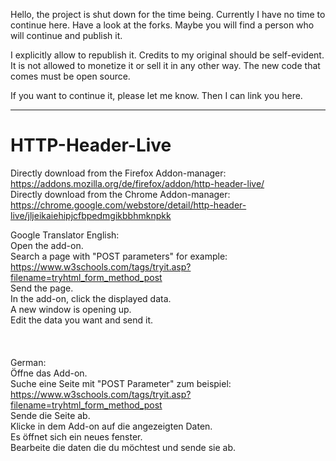 Hello,
the project is shut down for the time being.
Currently I have no time to continue here.
Have a look at the forks. Maybe you will find a person who will continue and publish it.

I explicitly allow to republish it.
Credits to my original should be self-evident.
It is not allowed to monetize it or sell it in any other way. The new code that comes must be open source.

If you want to continue it, please let me know. Then I can link you here.

----------------------------------------------------------------------------------------------

# HTTP-Header-Live
Directly download from the Firefox Addon-manager: https://addons.mozilla.org/de/firefox/addon/http-header-live/<br />
Directly download from the Chrome Addon-manager: https://chrome.google.com/webstore/detail/http-header-live/jljeikaiehipjcfbpedmgikbbhmknpkk<br />

Google Translator English:<br />
  Open the add-on.<br />
  Search a page with "POST parameters" for example: https://www.w3schools.com/tags/tryit.asp?filename=tryhtml_form_method_post<br />
  Send the page.<br />
  In the add-on, click the displayed data.<br />
  A new window is opening up.<br />
  Edit the data you want and send it.<br />
<br />
<br />
<br />
German:<br />
  Öffne das Add-on.<br />
  Suche eine Seite mit "POST Parameter" zum beispiel: https://www.w3schools.com/tags/tryit.asp?filename=tryhtml_form_method_post<br />
  Sende die Seite ab.<br />
  Klicke in dem Add-on auf die angezeigten Daten.<br />
  Es öffnet sich ein neues fenster.<br />
  Bearbeite die daten die du möchtest und sende sie ab.<br />


